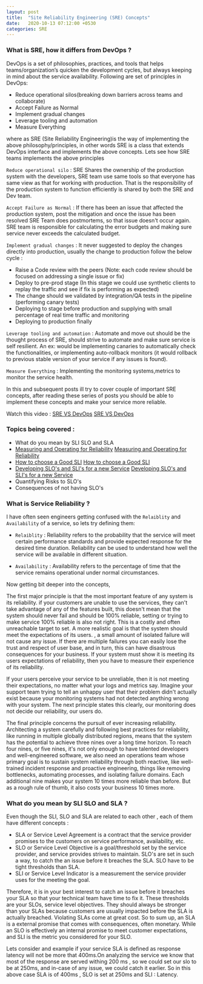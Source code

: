 ```yaml
---
layout: post
title:  "Site Reliability Engineering (SRE) Concepts"
date:   2020-10-13 07:12:00 +0530
categories: SRE
--- 
```


### What is SRE, how it differs from DevOps ?
DevOps is a set of philosophies, practices, and tools that helps teams/organization’s quicken the development cycles, 
but always keeping in mind about the service availability. Following are set of principles in DevOps: 

* Reduce operational silos(breaking down barriers across teams and collaborate)
* Accept Failure as Normal
* Implement gradual changes 
* Leverage tooling and automation 
* Measure Everything 

where as SRE (Site Reliability Engineering)is the way of implementing the above philosophy/principles, in other words 
SRE is a class that extends DevOps interface and implements the above concepts. Lets see how SRE teams implements the 
above principles
 
`Reduce operational silo` : SRE Shares the ownership of the production system with the developers, SRE team
use same tools so that everyone has same view as that for working with production. That is the responsibility of the production system
to function efficiently is shared by both the SRE and Dev team.

`Accept Failure as Normal` : If there has been an issue that affected the production system, post the mitigation and 
once the issue has been resolved SRE Team does postmortems, so that issue doesn't occur again. SRE team is responsible
for calculating the error budgets and making sure service never exceeds the calculated budget.

`Implement gradual changes` : It never suggested to deploy the changes directly into production, usually the change to 
production follow the below cycle : 
* Raise a Code review with the peers (Note: each code review should be focused on addressing a single issue or fix)
* Deploy to pre-prod stage (In this stage we could use synthetic clients to replay the traffic and see if fix is performing as expected)
* The change should we validated by integration/QA tests in the pipeline (performing canary tests)
* Deploying to stage before production and supplying with small percentage of  real time traffic and monitoring
* Deploying to production finally  

`Leverage tooling and automation` :  Automate and move out should be the thought process of SRE, should strive to 
automate and make sure service is self resilient. An ex: would be implementing canaries to automatically check the functionalities,
or implementing auto-rollback monitors (it would rollback to previous stable version of your service if any issues is found). 

`Measure Everything` :  Implementing the monitoring systems,metrics to monitor the service health.

In this and subsequent posts ill try to cover couple of important SRE concepts, after reading these series of posts 
you should be able to implement these concepts and make your service more reliable. 

Watch this video : [SRE VS DevOps] [SRE VS DevOps]

### Topics being covered :
* What do you mean by SLI SLO and SLA 
* [Measuring and Operating for Reliability] [Measuring and Operating for Reliability]
* [How to choose a Good SLI] [How to choose a Good SLI]
* [Developing SLO's and SLI's for a new Service] [Developing SLO's and SLI's for a new Service]
* Quantifying Risks to SLO's
* Consequences of not having SLO's 

### What is Service Reliability ? 
I have often seen engineers getting confused with the `Relaiblity` and `Availability` of a service, so lets try defining them: 

* `Relaiblity` : Reliability refers to the probability that the service will meet certain performance standards and provide 
expected response for the desired time duration. Reliability can be used to understand how well the service will 
be available in different situation.

* `Availability` : Availability refers to the percentage of time that the service remains operational under normal 
circumstances. 

Now getting bit deeper into the concepts, 

The first major principle is that the most important feature of any system is its reliability. 
if your customers are unable to use the services, they can't take advantage of any of the features built, this doesn't mean 
that the system should never fail and should be 100% reliable, setting or trying to make service 100% reliable is also not right. 
This is a costly and often unreachable target to set. A more realistic goal is that the system should meet the expectations of its users. 
, a small amount of isolated failure will not cause any issue. If there are multiple failures you can easily lose the trust and respect of 
 user base, and in turn, this can have disastrous consequences for your business. If your system must show it is meeting 
its users expectations of reliability, then you have to measure their experience of its reliability. 

If your users perceive your service to be unreliable, then it is not meeting their expectations, no matter what your logs and metrics say. 
Imagine your support team trying to tell an unhappy user that their problem didn't actually exist because your monitoring 
systems had not detected anything wrong with your system. 
The next principle states this clearly, our monitoring does not decide our reliability, our users do. 

The final principle concerns the pursuit of ever increasing reliability. Architecting a system 
carefully and following best practices for reliability, like running in multiple globally distributed regions, means that 
the system has the potential to achieve three nines over a long time horizon. To reach four nines, or five nines, it's not only enough to 
have talented developers and well-engineered software, we also need an operations team whose primary goal is to sustain 
system reliability through both reactive, like well-trained incident response and proactive engineering, things like removing 
bottlenecks, automating processes, and isolating failure domains. Each additional nine makes your system 10 times more reliable than before. 
But as a rough rule of thumb, it also costs your business 10 times more. 


### What do you mean by SLI SLO and SLA ? 
Even though the SLI, SLO and SLA are related to each other , each of them have different concepts : 
* SLA or Service Level Agreement is a contract that the service provider promises to the customers on service performance, availability, etc.
* SLO or Service Level Objective is a goal/threshold set by the service provider, and service provides strives to maintain. 
SLO's are set in such a way, to catch the an issue before it breaches the SLA. SLO have to be tight thresholds than SLA.   
* SLI or Service Level Indicator is a measurement the service provider uses for the meeting the goal.

Therefore, it is in your best interest to catch an issue before it breaches your SLA so that your technical team have time to fix it. 
These thresholds are your SLOs, service level objectives. They should always be stronger than your SLAs because customers are usually 
impacted before the SLA is actually breached. Violating SLAs come at great cost. So to sum up, an SLA is a external promise 
that comes with consequences, often monetary. While an SLO is effectively an internal promise to meet customer expectations, and SLI 
is the metric you considered for your SLO. 

Lets consider and example if your service SLA is defined as response latency will not be more that 400ms.On analyzing the 
service we know that most of the response are served withing 200 ms , so we could set our slo to be at 250ms, and in-case 
of any issue, we could catch it earlier. So in this above case SLA is of 400ms , SLO is set at 250ms and SLI : Latency. 

[SRE VS DevOps]:https://www.youtube.com/watch?v=uTEL8Ff1Zvk 
[Measuring and Operating for Reliability]:/sre_blog//sre/2020/10/13/measuring-and-targeting-reliability.html
[How to choose a Good SLI]:/sre_blog/sre/2020/10/14/choose-good-sli.html
[Developing SLO's and SLI's for a new Service]:/sre_blog/sre/2020/10/15/developing-slo-sli.html
